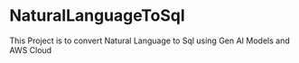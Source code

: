 # NaturalLanguageToSql
This Project is to convert Natural Language to Sql using Gen AI Models and AWS Cloud
